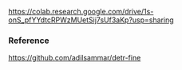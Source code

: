 
https://colab.research.google.com/drive/1s-onS_pfYYdtcRPWzMUetSij7sUf3aKp?usp=sharing


### Reference

https://github.com/adilsammar/detr-fine
